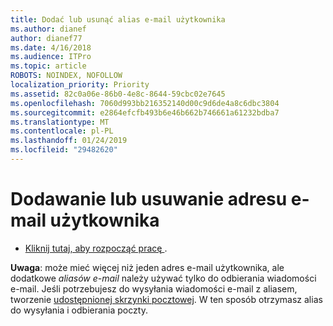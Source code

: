 ```yaml
---
title: Dodać lub usunąć alias e-mail użytkownika
ms.author: dianef
author: dianef77
ms.date: 4/16/2018
ms.audience: ITPro
ms.topic: article
ROBOTS: NOINDEX, NOFOLLOW
localization_priority: Priority
ms.assetid: 82c0a06e-86b0-4e8c-8644-59cbc02e7645
ms.openlocfilehash: 7060d993bb216352140d00c9d6de4a8c6dbc3804
ms.sourcegitcommit: e2864efcfb493b6e46b662b746661a61232bdba7
ms.translationtype: MT
ms.contentlocale: pl-PL
ms.lasthandoff: 01/24/2019
ms.locfileid: "29482620"
---
```

# <a name="add-or-remove-an-email-address-for-a-user"></a>Dodawanie lub usuwanie adresu e-mail użytkownika

- [Kliknij tutaj, aby rozpocząć pracę ](https://portal.office.com/AdminPortal/Home#/AssistedGuide/addemailoptions).
    
 **Uwaga**: może mieć więcej niż jeden adres e-mail użytkownika, ale dodatkowe *aliasów e-mail* należy używać tylko do odbierania wiadomości e-mail. Jeśli potrzebujesz do wysyłania wiadomości e-mail z aliasem, tworzenie [udostępnionej skrzynki pocztowej](https://support.office.com/article/871a246d-3acd-4bba-948e-5de8be0544c9). W ten sposób otrzymasz alias do wysyłania i odbierania poczty. 
  

